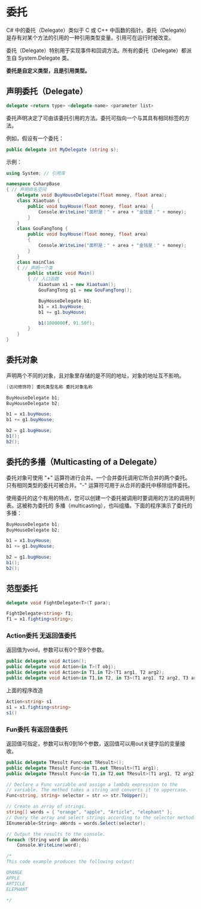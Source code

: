 # 委托

C# 中的委托（Delegate）类似于 C 或 C++ 中函数的指针。委托（Delegate） 是存有对某个方法的引用的一种引用类型变量。引用可在运行时被改变。

委托（Delegate）特别用于实现事件和回调方法。所有的委托（Delegate）都派生自 System.Delegate 类。

**委托是自定义类型，且是引用类型。**

## 声明委托（Delegate）

```csharp
delegate <return type> <delegate-name> <parameter list>
```

委托声明决定了可由该委托引用的方法。委托可指向一个与其具有相同标签的方法。

例如，假设有一个委托：

```csharp
public delegate int MyDelegate (string s);
```

示例：

```csharp
using System; // 引用库

namespace CsharpBase
{ // 声明命名空间
    delegate void BuyHouseDelegate(float money, float area);
    class Xiaotuan {
        public void buyHouse(float money, float area) {
            Console.WriteLine("面积是：" + area + "金钱是：" + money);
        }
    }
    class GouFangTong {
        public void buyHouse(float money, float area)
        {
            Console.WriteLine("面积是：" + area + "金钱是：" + money);
        }
    }
    class mainClas
    { // 声明一个类
        public static void Main()
        { // 入口函数
            Xiaotuan x1 = new Xiaotuan();
            GouFangTong g1 = new GouFangTong();

            BuyHouseDelegate b1;
            b1 = x1.buyHouse;
            b1 += g1.buyHouse;

            b1(1000000f, 91.50f);
        }
    }
}
```

## 委托对象

声明两个不同的对象，且对象里存储的是不同的地址，对象的地址互不影响。

```csharp
[访问修饰符] 委托类型名称 委托对象名称
```

```csharp
BuyHouseDelegate b1;
BuyHouseDelegate b2;

b1 = x1.buyHouse;
b1 += g1.buyHouse;

b2 = g1.bugHouse;
b1();
b2();
```

## 委托的多播（Multicasting of a Delegate）
委托对象可使用 "+" 运算符进行合并。一个合并委托调用它所合并的两个委托。只有相同类型的委托可被合并。"-" 运算符可用于从合并的委托中移除组件委托。

使用委托的这个有用的特点，您可以创建一个委托被调用时要调用的方法的调用列表。这被称为委托的 多播（multicasting），也叫组播。下面的程序演示了委托的多播：

```csharp
BuyHouseDelegate b1;
BuyHouseDelegate b2;

b1 = x1.buyHouse;
b1 += g1.buyHouse;

b2 = g1.bugHouse;
b1();
b2();
```

## 范型委托

```csharp
delegate void FightDelegate<T>(T para);

FightDelegate<string> f1;
f1 = x1.fighting<string>;
```

### Action委托 无返回值委托

返回值为void，参数可以有0个至8个参数。

```csharp
public delegate void Action();
public delegate void Action<in T>(T obj);
public delegate void Action<in T1,in T2>(T1 arg1, T2 arg2);
public delegate void Action<in T1,in T2, in T3>(T1 arg1, T2 arg2, T3 arg3);
```

上面的程序改造

```csharp
Action<string> s1
s1 = x1.fighting<string>
s1()
```

### Fun委托 有返回值委托

返回值可指定，参数可以有0到16个参数，返回值可以用out关键字后的变量接收。
```csharp
public delegate TResult Func<out TResult>();
public delegate TResult Func<in T1,out TResult>(T1 arg1);
public delegate TResult Func<in T1,in T2,out TResult>(T1 arg1, T2 arg2);
```

```csharp
// Declare a Func variable and assign a lambda expression to the
// variable. The method takes a string and converts it to uppercase.
Func<string, string> selector = str => str.ToUpper();

// Create an array of strings.
string[] words = { "orange", "apple", "Article", "elephant" };
// Query the array and select strings according to the selector method.
IEnumerable<String> aWords = words.Select(selector);

// Output the results to the console.
foreach (String word in aWords)
    Console.WriteLine(word);

/*
This code example produces the following output:

ORANGE
APPLE
ARTICLE
ELEPHANT

*/
```